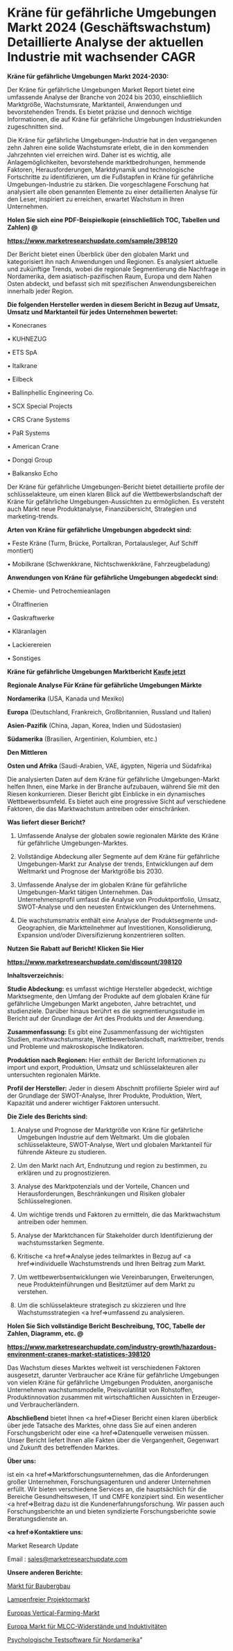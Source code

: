 # Kräne für gefährliche Umgebungen Markt 2024 (Geschäftswachstum) Detaillierte Analyse der aktuellen Industrie mit wachsender CAGR

<strong>Kräne für gefährliche Umgebungen Markt 2024-2030:</strong>

Der Kräne für gefährliche Umgebungen Market Report bietet eine umfassende Analyse der Branche von 2024 bis 2030, einschließlich Marktgröße, Wachstumsrate, Marktanteil, Anwendungen und bevorstehenden Trends. Es bietet präzise und dennoch wichtige Informationen, die auf Kräne für gefährliche Umgebungen Industriekunden zugeschnitten sind.

Die Kräne für gefährliche Umgebungen-Industrie hat in den vergangenen zehn Jahren eine solide Wachstumsrate erlebt, die in den kommenden Jahrzehnten viel erreichen wird. Daher ist es wichtig, alle Anlagemöglichkeiten, bevorstehende marktbedrohungen, hemmende Faktoren, Herausforderungen, Marktdynamik und technologische Fortschritte zu identifizieren, um die Fußstapfen in Kräne für gefährliche Umgebungen-Industrie zu stärken. Die vorgeschlagene Forschung hat analysiert alle oben genannten Elemente zu einer detaillierten Analyse für den Leser, inspiriert zu erreichen, erwartet Wachstum in Ihren Unternehmen.



<strong>Holen Sie sich eine PDF-Beispielkopie (einschließlich TOC, Tabellen und Zahlen) @
</strong>

<strong><a href=https://www.marketresearchupdate.com/sample/398120>

<strong>https://www.marketresearchupdate.com/sample/398120</u></font></a></strong></strong>

Der Bericht bietet einen Überblick über den globalen Markt und kategorisiert ihn nach Anwendungen und Regionen. Es analysiert aktuelle und zukünftige Trends, wobei die regionale Segmentierung die Nachfrage in Nordamerika, dem asiatisch-pazifischen Raum, Europa und dem Nahen Osten abdeckt, und befasst sich mit spezifischen Anwendungsbereichen innerhalb jeder Region.



<strong>Die folgenden Hersteller werden in diesem Bericht in Bezug auf Umsatz, Umsatz und Marktanteil für jedes Unternehmen bewertet:</strong>

• Konecranes

• KUHNEZUG

• ETS SpA

• Italkrane

• Eilbeck

• Ballinphellic Engineering Co.

• SCX Special Projects

• CRS Crane Systems

• PaR Systems

• American Crane

• Dongqi Group

• Balkansko Echo

Der Kräne für gefährliche Umgebungen-Bericht bietet detaillierte profile der schlüsselakteure, um einen klaren Blick auf die Wettbewerbslandschaft der Kräne für gefährliche Umgebungen-Aussichten zu ermöglichen. Es versteht auch Markt neue Produktanalyse, Finanzübersicht, Strategien und marketing-trends.



<strong>Arten von Kräne für gefährliche Umgebungen abgedeckt sind:</strong>

• Feste Kräne (Turm, Brücke, Portalkran, Portalausleger, Auf Schiff montiert)

• Mobilkrane (Schwenkkrane, Nichtschwenkkräne, Fahrzeugbeladung)



<strong>Anwendungen von Kräne für gefährliche Umgebungen abgedeckt sind:</strong>

• Chemie- und Petrochemieanlagen

• Ölraffinerien

• Gaskraftwerke

• Kläranlagen

• Lackierereien

• Sonstiges



<strong>Kräne für gefährliche Umgebungen Marktbericht <a href=https://www.marketresearchupdate.com/buynow/398120>Kaufe jetzt</a></strong>



<strong>Regionale Analyse Für Kräne für gefährliche Umgebungen Märkte</strong>



<strong>Nordamerika</strong> (USA, Kanada und Mexiko)



<strong>Europa</strong> (Deutschland, Frankreich, Großbritannien, Russland und Italien)



<strong>Asien-Pazifik</strong> (China, Japan, Korea, Indien und Südostasien)



<strong>Südamerika</strong> (Brasilien, Argentinien, Kolumbien, etc.)



<strong>Den Mittleren</strong> 

<strong>Osten und Afrika</strong> (Saudi-Arabien, VAE, ägypten, Nigeria und Südafrika)

Die analysierten Daten auf dem Kräne für gefährliche Umgebungen-Markt helfen Ihnen, eine Marke in der Branche aufzubauen, während Sie mit den Riesen konkurrieren. Dieser Bericht gibt Einblicke in ein dynamisches Wettbewerbsumfeld. Es bietet auch eine progressive Sicht auf verschiedene Faktoren, die das Marktwachstum antreiben oder einschränken.



<strong>Was liefert dieser Bericht?</strong>

1. Umfassende Analyse der globalen sowie regionalen Märkte des Kräne für gefährliche Umgebungen-Marktes.

2. Vollständige Abdeckung aller Segmente auf dem Kräne für gefährliche Umgebungen-Markt zur Analyse der trends, Entwicklungen auf dem Weltmarkt und Prognose der Marktgröße bis 2030.

3. Umfassende Analyse der im globalen Kräne für gefährliche Umgebungen-Markt tätigen Unternehmen. Das Unternehmensprofil umfasst die Analyse von Produktportfolio, Umsatz, SWOT-Analyse und den neuesten Entwicklungen des Unternehmens.

4. Die wachstumsmatrix enthält eine Analyse der Produktsegmente und-Geographien, die Marktteilnehmer auf Investitionen, Konsolidierung, Expansion und/oder Diversifizierung konzentrieren sollten.



<strong>Nutzen Sie Rabatt auf Bericht! Klicken Sie Hier
</strong>

<strong><a href=https://www.marketresearchupdate.com/discount/398120>https://www.marketresearchupdate.com/discount/398120</b></u></font></strong></a>



<strong>Inhaltsverzeichnis:</strong>



<strong>Studie Abdeckung:</strong> es umfasst wichtige Hersteller abgedeckt, wichtige Marktsegmente, den Umfang der Produkte auf dem globalen Kräne für gefährliche Umgebungen Markt angeboten, Jahre betrachtet, und studienziele. Darüber hinaus berührt es die segmentierungsstudie im Bericht auf der Grundlage der Art des Produkts und der Anwendung.



<strong>Zusammenfassung:</strong> Es gibt eine Zusammenfassung der wichtigsten Studien, marktwachstumsrate, Wettbewerbslandschaft, markttreiber, trends und Probleme und makroskopische Indikatoren.



<strong>Produktion nach Regionen:</strong> Hier enthält der Bericht Informationen zu import und export, Produktion, Umsatz und schlüsselakteuren aller untersuchten regionalen Märkte.



<strong>Profil der Hersteller:</strong> Jeder in diesem Abschnitt profilierte Spieler wird auf der Grundlage der SWOT-Analyse, Ihrer Produkte, Produktion, Wert, Kapazität und anderer wichtiger Faktoren untersucht.



<strong>Die Ziele des Berichts sind:</strong>

1) Analyse und Prognose der Marktgröße von Kräne für gefährliche Umgebungen Industrie auf dem Weltmarkt.
Um die globalen schlüsselakteure, SWOT-Analyse, Wert und globalen Marktanteil für führende Akteure zu studieren.

2) Um den Markt nach Art, Endnutzung und region zu bestimmen, zu erklären und zu prognostizieren.

3) Analyse des Marktpotenzials und der Vorteile, Chancen und Herausforderungen, Beschränkungen und Risiken globaler Schlüsselregionen.

4) Um wichtige trends und Faktoren zu ermitteln, die das Marktwachstum antreiben oder hemmen.

5) Analyse der Marktchancen für Stakeholder durch Identifizierung der wachstumsstarken Segmente.

6) Kritische <a href=>Analyse</a> jedes teilmarktes in Bezug auf <a href=>individuelle</a> Wachstumstrends und Ihren Beitrag zum Markt.

7) Um wettbewerbsentwicklungen wie Vereinbarungen, Erweiterungen, neue Produkteinführungen und Besitztümer auf dem Markt zu verstehen.

8) Um die schlüsselakteure strategisch zu skizzieren und Ihre Wachstumsstrategien <a href=>umfassend</a> zu analysieren.



<strong>Holen Sie Sich vollständige Bericht Beschreibung, TOC, Tabelle der Zahlen, Diagramm, etc. @ </strong>

<strong><a href=https://www.marketresearchupdate.com/industry-growth/hazardous-environment-cranes-market-statistices-398120>https://www.marketresearchupdate.com/industry-growth/hazardous-environment-cranes-market-statistices-398120</a></font></strong>

Das Wachstum dieses Marktes weltweit ist verschiedenen Faktoren ausgesetzt, darunter Verbraucher ace Kräne für gefährliche Umgebungen von vielen Kräne für gefährliche Umgebungen Produkten, anorganische Unternehmen wachstumsmodelle, Preisvolatilität von Rohstoffen, Produktinnovation zusammen mit wirtschaftlichen Aussichten in Erzeuger-und Verbraucherländern.



<strong>Abschließend</strong> bietet Ihnen <a href=>Dieser</a> Bericht einen klaren überblick über jede Tatsache des Marktes, ohne dass Sie auf einen anderen Forschungsbericht oder eine <a href=>Datenquelle</a> verweisen müssen. Unser Bericht liefert Ihnen alle Fakten über die Vergangenheit, Gegenwart und Zukunft des betreffenden Marktes.



<strong>Über uns:</strong>

 ist ein <a href=>Marktfors</a>chungsunternehmen, das die Anforderungen großer Unternehmen, Forschungsagenturen und anderer Unternehmen erfüllt. Wir bieten verschiedene Services an, die hauptsächlich für die Bereiche Gesundheitswesen, IT und CMFE konzipiert sind. Ein wesentlicher <a href=>Beitrag</a> dazu ist die Kundenerfahrungsforschung. Wir passen auch Forschungsberichte an und bieten syndizierte Forschungsberichte sowie Beratungsdienste an.



<strong><a href=>Kontaktiere uns:</a></strong>

Market Research Update

Email : sales@marketresearchupdate.com



<strong>Unsere anderen Berichte:</strong>

<a href=https://www.linkedin.com/pulse/construction-mining-market-has-huge-demand-worldwide-profiling>Markt für Baubergbau</a>

<a href=https://www.linkedin.com/pulse/lamp-free-projector-market-size-emerging-trends-consumption>Lampenfreier Projektormarkt</a>

<a href=https://www.linkedin.com/pulse/europe-vertical-farming-market-size-future-demand-top>Europas Vertical-Farming-Markt</a>

<a href=https://www.linkedin.com/pulse/europe-mlcc-resistors-inductors-market-2023>Europa Markt für MLCC-Widerstände und Induktivitäten</a>

<a href=https://www.linkedin.com/pulse/north-america-psychological-testing-softwares>Psychologische Testsoftware für Nordamerika</a>"
